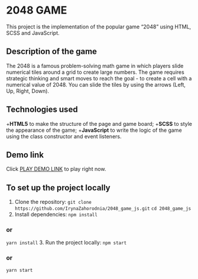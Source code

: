 # 2048 GAME
This project is the implementation of the popular game “2048” using HTML, SCSS and JavaScript.

## Description of the game
The 2048 is a famous problem-solving math game in which players slide numerical tiles around a grid to create large numbers. The game requires strategic thinking and smart moves to reach the goal - to create a cell with a numerical value of 2048. You can slide the tiles by using the arrows (Left, Up, Right, Down).

## Technologies used
+**HTML5** to make the structure of the page and game board;
+**SCSS** to style the appearance of the game;
+**JavaScript** to write the logic of the game using the class constructor and event listeners.

## Demo link
Click [PLAY DEMO LINK](https://IrynaZahorodnia.github.io/2048_game_js/) to play right now.

## To set up the project locally
1. Clone the repository:
`git clone https://github.com/IrynaZahorodnia/2048_game_js.git`
`cd 2048_game_js`
2. Install dependencies:
`npm install`
### or
`yarn install`
3. Run the project locally:
`npm start`
### or
`yarn start`
